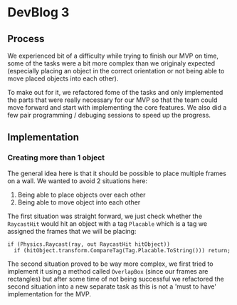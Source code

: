 # DevBlog 3

## Process
We experienced bit of a difficulty while trying to finish our MVP on time, some of the tasks were a bit more complex than we originaly expected (especially placing an object in the correct orientation or not being able to move placed objects into each other).

To make out for it, we refactored fome of the tasks and only implemented the parts that were really necessary for our MVP so that the team could move forward and start with implementing the core features. We also did a few pair programming / debuging sessions to speed up the progress.

## Implementation
### Creating more than 1 object
The general idea here is that it should be possible to place multiple frames on a wall. We wanted to avoid 2 situations here:
1. Being able to place objects over each other
2. Being able to move object into each other

The first situation was straight forward, we just check whether the `RaycastHit` would hit an object with a tag `Placable` which is a tag we assigned the frames that we will be placing:
```
if (Physics.Raycast(ray, out RaycastHit hitObject))
  if (hitObject.transform.CompareTag(Tag.Placable.ToString())) return;
```
The second situation proved to be way more complex, we first tried to implement it using a method called `OverlapBox` (since our frames are rectangles) but after some time of not being successful we refactored the second situation into a new separate task as this is not a 'must to have' implementation for the MVP.
